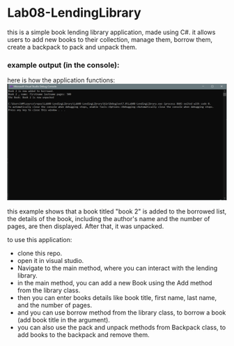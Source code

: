 # Lab08-LendingLibrary

this is a simple book lending library application, made using C#.
it allows users to add new books to their collection, manage them, borrow them, create a backpack to pack and unpack them.

### example output (in the console):
here is how the application functions:
![console output](lendingbooksoutput.png)

this example shows that a book titled "book 2" is added to the borrowed list, the details of the book, including the author's name and the number of pages, are then displayed. After that, it was unpacked.

to use this application:
- clone this repo.
- open it in visual studio.
- Navigate to the main method, where you can interact with the lending library.
- in the main method, you can add a new Book using the Add method from the library class.
- then you can enter books details like book title, first name, last name, and the number of pages.
- and you can use borrow method from the library class, to borrow a book (add book title in the argument).
- you can also use the pack and unpack methods from Backpack class, to add books to the backpack and remove them.


